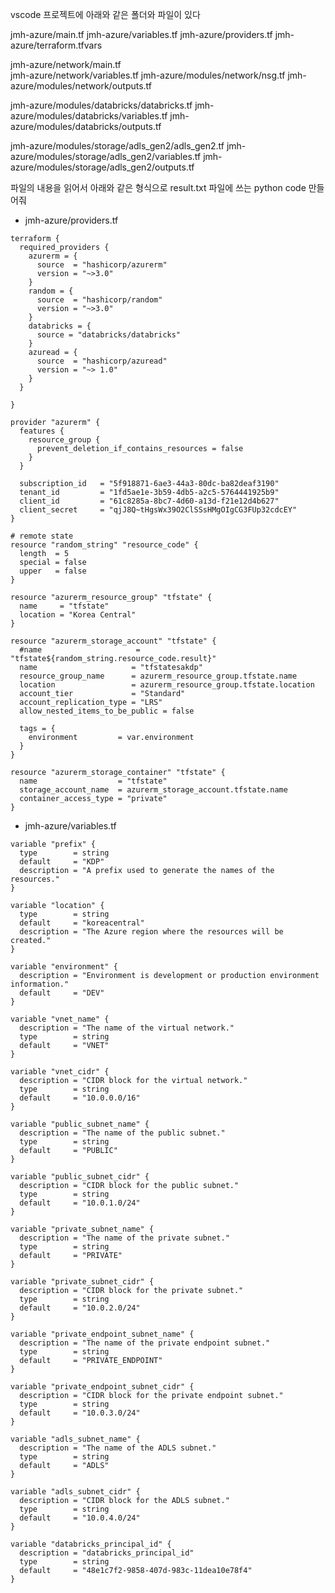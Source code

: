 
vscode 프로젝트에 아래와 같은 폴더와 파일이 있다 

jmh-azure/main.tf
jmh-azure/variables.tf
jmh-azure/providers.tf
jmh-azure/terraform.tfvars

jmh-azure/network/main.tf  
jmh-azure/network/variables.tf 
jmh-azure/modules/network/nsg.tf
jmh-azure/modules/network/outputs.tf

jmh-azure/modules/databricks/databricks.tf
jmh-azure/modules/databricks/variables.tf
jmh-azure/modules/databricks/outputs.tf

jmh-azure/modules/storage/adls_gen2/adls_gen2.tf
jmh-azure/modules/storage/adls_gen2/variables.tf
jmh-azure/modules/storage/adls_gen2/outputs.tf

파일의 내용을 읽어서 아래와 같은 형식으로 result.txt 파일에 쓰는  python code 만들어줘 

- jmh-azure/providers.tf
```
terraform {
  required_providers {
    azurerm = {
      source  = "hashicorp/azurerm"
      version = "~>3.0"
    }
    random = {
      source  = "hashicorp/random"
      version = "~>3.0"
    }
    databricks = {
      source = "databricks/databricks"
    }
    azuread = {
      source  = "hashicorp/azuread"
      version = "~> 1.0"
    }
  }
  
}

provider "azurerm" {
  features {
    resource_group {
      prevent_deletion_if_contains_resources = false
    }
  }

  subscription_id   = "5f918871-6ae3-44a3-80dc-ba82deaf3190"
  tenant_id         = "1fd5ae1e-3b59-4db5-a2c5-5764441925b9"
  client_id         = "61c8285a-8bc7-4d60-a13d-f21e12d4b627"
  client_secret     = "qjJ8Q~tHgsWx39O2ClSSsHMgOIgCG3FUp32cdcEY"
}

# remote state 
resource "random_string" "resource_code" {
  length  = 5
  special = false
  upper   = false
}

resource "azurerm_resource_group" "tfstate" {
  name     = "tfstate"
  location = "Korea Central"
}

resource "azurerm_storage_account" "tfstate" {
  #name                     = "tfstate${random_string.resource_code.result}"
  name                     = "tfstatesakdp"
  resource_group_name      = azurerm_resource_group.tfstate.name
  location                 = azurerm_resource_group.tfstate.location
  account_tier             = "Standard"
  account_replication_type = "LRS"
  allow_nested_items_to_be_public = false

  tags = {
    environment         = var.environment
  }
}

resource "azurerm_storage_container" "tfstate" {
  name                  = "tfstate"
  storage_account_name  = azurerm_storage_account.tfstate.name
  container_access_type = "private"
}
```

- jmh-azure/variables.tf
```
variable "prefix" {
  type        = string
  default     = "KDP"
  description = "A prefix used to generate the names of the resources."
}

variable "location" {
  type        = string
  default     = "koreacentral"
  description = "The Azure region where the resources will be created."
}

variable "environment" {
  description = "Environment is development or production environment information."
  default     = "DEV"
}

variable "vnet_name" {
  description = "The name of the virtual network."
  type        = string
  default     = "VNET"
}

variable "vnet_cidr" {
  description = "CIDR block for the virtual network."
  type        = string
  default     = "10.0.0.0/16"
}

variable "public_subnet_name" {
  description = "The name of the public subnet."
  type        = string
  default     = "PUBLIC"
}

variable "public_subnet_cidr" {
  description = "CIDR block for the public subnet."
  type        = string
  default     = "10.0.1.0/24"
}

variable "private_subnet_name" {
  description = "The name of the private subnet."
  type        = string
  default     = "PRIVATE"
}

variable "private_subnet_cidr" {
  description = "CIDR block for the private subnet."
  type        = string
  default     = "10.0.2.0/24"
}

variable "private_endpoint_subnet_name" {
  description = "The name of the private endpoint subnet."
  type        = string
  default     = "PRIVATE_ENDPOINT"
}

variable "private_endpoint_subnet_cidr" {
  description = "CIDR block for the private endpoint subnet."
  type        = string
  default     = "10.0.3.0/24"
}

variable "adls_subnet_name" {
  description = "The name of the ADLS subnet."
  type        = string
  default     = "ADLS"
}

variable "adls_subnet_cidr" {
  description = "CIDR block for the ADLS subnet."
  type        = string
  default     = "10.0.4.0/24"
}

variable "databricks_principal_id" {
  description = "databricks_principal_id"
  type        = string
  default     = "48e1c7f2-9858-407d-983c-11dea10e78f4"
}

```